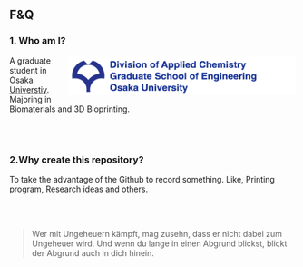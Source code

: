 
## F&Q

### 1. Who am I?

[<img width="400" height="70" img align="right" src="https://github.com/Ryucis/Cissto/blob/master/images/Osaka%20Univ.%20Logo.tiff" />](http://www.osaka-u.ac.jp/en)

A graduate student in [Osaka Universtiy](http://www.osaka-u.ac.jp/en). Majoring in Biomaterials and 3D Bioprinting.

</br>
</br>

### 2.Why create this repository?

To take the advantage of the Github to record something. Like, Printing program, Research ideas and others.
  
</br>
</br>
    
>Wer mit Ungeheuern kämpft, mag zusehn, dass er nicht dabei zum Ungeheuer wird. Und wenn du lange in einen Abgrund blickst, blickt der Abgrund auch in dich hinein.
  
  
  
